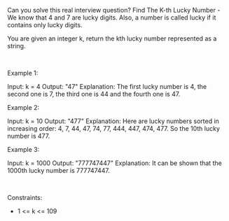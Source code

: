 Can you solve this real interview question? Find The K-th Lucky Number - We know that 4 and 7 are lucky digits. Also, a number is called lucky if it contains only lucky digits.

You are given an integer k, return the kth lucky number represented as a string.

 

Example 1:


Input: k = 4
Output: "47"
Explanation: The first lucky number is 4, the second one is 7, the third one is 44 and the fourth one is 47.


Example 2:


Input: k = 10
Output: "477"
Explanation: Here are lucky numbers sorted in increasing order:
4, 7, 44, 47, 74, 77, 444, 447, 474, 477. So the 10th lucky number is 477.

Example 3:


Input: k = 1000
Output: "777747447"
Explanation: It can be shown that the 1000th lucky number is 777747447.


 

Constraints:

 * 1 <= k <= 109
